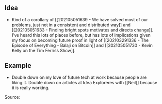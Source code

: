 ## Idea
- Kind of a corollary of [[202105051639 - We have solved most of our problems, just not in a consistent and distributed way]] and [[202105051633 - Finding bright spots motivates and directs change]]. I've heard this lots of places before, but has lots of implications given my focus on becoming future proof in light of [[202103291336 - The Episode of Everything - Balaji on Bitcoin]] and [[202105051730 - Kevin Kelly on the Tim Ferriss Show]].

## Example
- Double down on my love of future tech at work because people are liking it. Double down on articles at Idea Exploreres with [[Neil]] because it is really working. 

Source: 